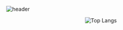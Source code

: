 ![header](https://capsule-render.vercel.app/api?type=waving&color=9bb7d6&height=150&text=Welcome!&fontColor=ffffff&fontSize=45&fontAlignY=40)
<div align = center>
  
  ![Top Langs](https://github-readme-stats.vercel.app/api/top-langs/?username=cxzaqq&layout=donut)
 
</div>
